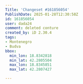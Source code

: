 ```yaml
---
Title: 'Changeset #161856054'
PublishDate: 2025-01-28T12:30:58Z
id: 161856054
user: dada24
comment: deleted conture
created_by: iD 2.30.4
tags:
- Montenegro
- Budva
bbox:
  min_lon: 18.8342818
  min_lat: 42.2805504
  max_lon: 18.8345851
  max_lat: 42.2807427

---
```

